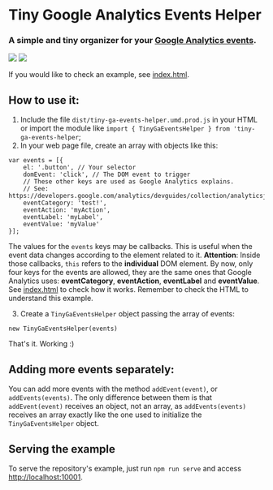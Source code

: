 # Tiny Google Analytics Events Helper
### A simple and tiny organizer for your [Google Analytics events](https://developers.google.com/analytics/devguides/collection/analyticsjs/).

![](https://img.badgesize.io/juniorgarcia/tiny-ga-events-helper/master/dist/tiny-ga-events-helper.umd.prod.js.svg?compression=gzip)
![](https://img.badgesize.io/juniorgarcia/tiny-ga-events-helper/master/dist/tiny-ga-events-helper.umd.prod.js.svg?compression=brotli)

If you would like to check an example, see [index.html](https://github.com/juniorgarcia/tiny-ga-events-helper/blob/master/example/index.html#L30).

## How to use it:
1. Include the file `dist/tiny-ga-events-helper.umd.prod.js` in your HTML or import the
module like `import { TinyGaEventsHelper } from 'tiny-ga-events-helper`;
2. In your web page file, create an array with objects like this:

```
var events = [{
    el: '.button', // Your selector
    domEvent: 'click', // The DOM event to trigger
    // These other keys are used as Google Analytics explains.
    // See: https://developers.google.com/analytics/devguides/collection/analyticsjs/events#event_fields
    eventCategory: 'test!',
    eventAction: 'myAction',
    eventLabel: 'myLabel',
    eventValue: 'myValue'
}];
```

The values for the `events` keys may be callbacks. This is useful when the event data changes according to
the element related to it. **Attention**: Inside those callbacks, `this` refers to the **individual**
DOM element. By now, only four keys for the events are allowed, they are the same ones that Google Analytics uses:
**eventCategory**, **eventAction**, **eventLabel** and **eventValue**.
See [index.html](https://github.com/juniorgarcia/tiny-ga-events-helper/blob/master/example/index.html#L30) to check how
it works. Remember to check the HTML to understand this example.

3. Create a `TinyGaEventsHelper` object passing the array of events:

```
new TinyGaEventsHelper(events)
```

That's it. Working :)

## Adding more events separately:

You can add more events with the method `addEvent(event)`, or `addEvents(events)`. The only difference between them
is that `addEvent(event)` receives an object, not an array, as `addEvents(events)` receives an array exactly like the
one used to initialize the `TinyGaEventsHelper` object.

## Serving the example
To serve the repository's example, just run `npm run serve` and access [http://localhost:10001](http://localhost:10001).
